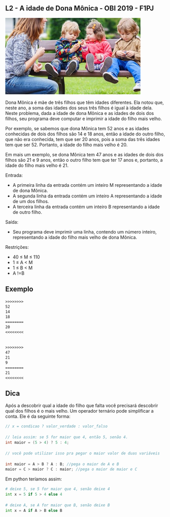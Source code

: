 ## L2 - A idade de Dona Mônica - OBI 2019 - F1PJ
[](solver.c)

![](cover.jpg)

Dona Mônica é mãe de três filhos que têm idades diferentes. Ela notou que, neste ano, a soma das idades dos seus três filhos é igual à idade dela. Neste problema, dada a idade de dona Mônica e as idades de dois dos filhos, seu programa deve computar e imprimir a idade do filho mais velho. 

Por exemplo, se sabemos que dona Mônica tem 52 anos e as idades conhecidas de dois dos filhos são 14 e 18 anos, então a idade do outro filho, que não era conhecida, tem que ser 20 anos, pois a soma das três idades tem que ser 52. Portanto, a idade do filho mais velho é 20. 

Em mais um exemplo, se dona Mônica tem 47 anos e as idades de dois dos filhos são 21 e 9 anos, então o outro filho tem que ter 17 anos e, portanto, a idade do filho mais velho é 21.

Entrada:

- A primeira linha da entrada contém um inteiro M representando a idade de dona Mônica.  
- A segunda linha da entrada contém um inteiro A representando a idade de um dos filhos. 
- A terceira linha da entrada contém um inteiro B representando a idade de outro filho.

Saída:

- Seu programa deve imprimir uma linha, contendo um número inteiro, representando a idade do filho mais velho de dona Mônica.

Restrições:

- 40 ≤ M ≤ 110
- 1 ≤ A < M
- 1 ≤ B < M
- A !=B

## Exemplo
```
>>>>>>>>
52
14
18
========
20
<<<<<<<<


>>>>>>>>
47
21
9
========
21
<<<<<<<<

```

## Dica

Após a descobrir qual a idade do filho que falta você precisará descobrir qual dos filhos é o mais velho. Um operador ternário pode simplificar a conta. Ele é da seguinte forma:

```c
// x = condicao ? valor_verdade : valor_falso

// leia assim: se 5 for maior que 4, então 5, senão 4.
int maior = (5 > 4) ? 5 : 4; 

// você pode utilizar isso pra pegar o maior valor de duas variáveis

int maior = A > B ? A : B; //pega o maior de A e B
maior = C > maior ? C : maior; //pega o maior de maior e C
```

Em python teríamos assim:

```python
# deixe 5, se 5 for maior que 4, senão deixe 4
int x = 5 if 5 > 4 else 4

# deixe A, se A for maior que B, senão deixe B
int x = A if A > B else B
```